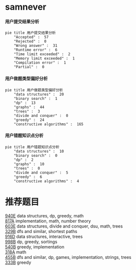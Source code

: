 # samnever

<!-- tabs:start -->



#### **用户提交结果分析**

```mermaid
pie title 用户提交结果分析
    "Accepted" :  57
    "Rejected" :  0
    "Wrong answer" :  31
    "Runtime error" :  6
    "Time limit exceeded" :  2
    "Memory limit exceeded" :  1
    "Compilation error" :  1
    "Partial" :  0
```

#### **用户做题类型偏好分析**

```mermaid
pie title 用户做题类型偏好分析
    "data structures" :  20
    "binary search" :  1
    "dp" :  13
    "graphs" :  44
    "trees" :  3
    "divide and conquer" :  0
    "greedy" :  24
    "constructive algorithms" :  165
```
#### **用户错题知识点分析**

```mermaid
pie title 用户错题知识点分析
    "data structures" :  10
    "binary search" :  0
    "dp" :  2
    "graphs" :  10
    "trees" :  0
    "divide and conquer" :  5
    "greedy" :  6
    "constructive algorithms" :  4
```



<!-- tabs:end -->
# 推荐题目
[940E](https://codeforces.com/contest/940/problem/E)		data structures,
                        dp,
                        greedy,
                        math		  
[817A](https://codeforces.com/contest/817/problem/A)		implementation,
                        math,
                        number theory		  
[603E](https://codeforces.com/contest/603/problem/E)		data structures,
                        divide and conquer,
                        dsu,
                        math,
                        trees		  
[329B](https://codeforces.com/contest/329/problem/B)		dfs and similar,
                        shortest paths		  
[916D](https://codeforces.com/contest/916/problem/D)		data structures,
                        interactive,
                        trees		  
[998B](https://codeforces.com/contest/998/problem/B)		dp,
                        greedy,
                        sortings		  
[540B](https://codeforces.com/contest/540/problem/B)		greedy,
                        implementation		  
[318A](https://codeforces.com/contest/318/problem/A)		math		  
[455B](https://codeforces.com/contest/455/problem/B)		dfs and similar,
                        dp,
                        games,
                        implementation,
                        strings,
                        trees		  
[333B](https://codeforces.com/contest/333/problem/B)		greedy		  
